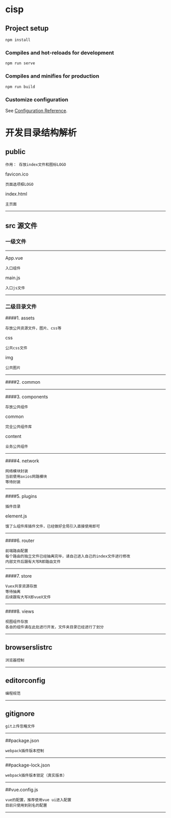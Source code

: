 # cisp

## Project setup
```
npm install
```

### Compiles and hot-reloads for development
```
npm run serve
```

### Compiles and minifies for production
```
npm run build
```

### Customize configuration
See [Configuration Reference](https://cli.vuejs.org/config/).


# 开发目录结构解析
## public
```
作用： 存放index文件和图标LOGO
```
favicon.ico
```
页面选项框LOGO
```
index.html
```
主页面
```
***
## src 源文件

### 一级文件
***
App.vue
```
入口组件
```
main.js
```
入口js文件
```

***
### 二级目录文件
####1. assets
```
存放公共资源文件，图片、css等
```
css
```
公共css文件
```
img
```
公共图片
```
***
####2. common

***
####3. components
```
存放公共组件
```
common
```
完全公共组件库
```
content
```
业务公共组件
```
***
####4. network
```
网络模块封装
当前使用axios网路模块
等待封装
```
***
####5. plugins
```
插件目录
```
element.js
```
饿了么组件库插件文件，已经做好全局引入直接使用即可
```
***
####6. router
```
前端路由配置
每个路由的独立文件已经抽离完毕，请自己进入自己的index文件进行修改
内部文件后跟有大写R即路由文件
```

***

####7. store
```
Vuex共享资源存放
等待抽离
后续跟有大写X即vueX文件
```
***
####8. views
```
视图组件存放
各自的组件请在此处进行开发，文件夹目录已经进行了划分
```
***
## browserslistrc
```
浏览器控制
```
***
## editorconfig
```
编程规范
```
***
## gitignore
```
git上传忽略文件
```
***
##package.json
```
webpack插件版本控制
```
***
##package-lock.json
```
webpack插件版本锁定（真实版本）
```
***
##vue.config.js
```
vue的配置，推荐使用vue ui进入配置
目前只使用到别名的配置
```
***
